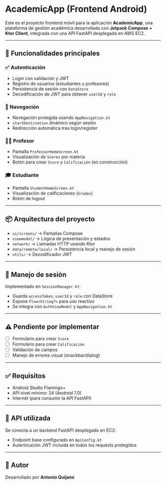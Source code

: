 # AcademicApp (Frontend Android)

Este es el proyecto frontend móvil para la aplicación **AcademicApp**, una plataforma de gestión académica desarrollada con **Jetpack Compose + Ktor Client**, integrada con una API FastAPI desplegada en AWS EC2.

---

## 🚀 Funcionalidades principales

### ✅ Autenticación
- Login con validación y JWT
- Registro de usuarios (estudiantes y profesores)
- Persistencia de sesión con `DataStore`
- Decodificación de JWT para obtener `userId` y `role`

### 🧭 Navegación
- Navegación protegida usando `AppNavigation.kt`
- `startDestination` dinámico según sesión
- Redirección automática tras login/register

### 👨‍🏫 Profesor
- Pantalla `ProfessorHomeScreen.kt`
- Visualización de `Scores` por materia
- Botón para crear `Score` y `Calificación` (en construcción)

### 🎓 Estudiante
- Pantalla `StudentHomeScreen.kt`
- Visualización de calificaciones (`Grades`)
- Botón de logout

---

## 📦 Arquitectura del proyecto

- `ui/screens/` → Pantallas Compose
- `viewmodel/` → Lógica de presentación y estados
- `network/` → Llamadas HTTP usando Ktor
- `data/remote/local/` → Persistencia local y manejo de sesión
- `utils/` → Decodificador JWT

---

## 🔐 Manejo de sesión

Implementado en `SessionManager.kt`:

- Guarda `accessToken`, `userId` y `role` con DataStore
- Expone `Flow<String?>` para uso reactivo
- Se integra con `AuthViewModel` y `AppNavigation.kt`

---

## ⚠️ Pendiente por implementar

- [ ] Formulario para crear `Score`
- [ ] Formulario para crear `Calificación`
- [ ] Validación de campos
- [ ] Manejo de errores visual (snackbar/dialog)

---

## ✅ Requisitos

- Android Studio Flamingo+
- API nivel mínimo: 24 (Android 7.0)
- Internet (para consumir la API FastAPI)

---

## 📡 API utilizada

Se conecta a un backend FastAPI desplegado en EC2:

- Endpoint base configurado en `ApiConfig.kt`
- Autenticación JWT incluida en todos los requests protegidos

---

## 🧠 Autor

Desarrollado por **Antonio Quijano** 
